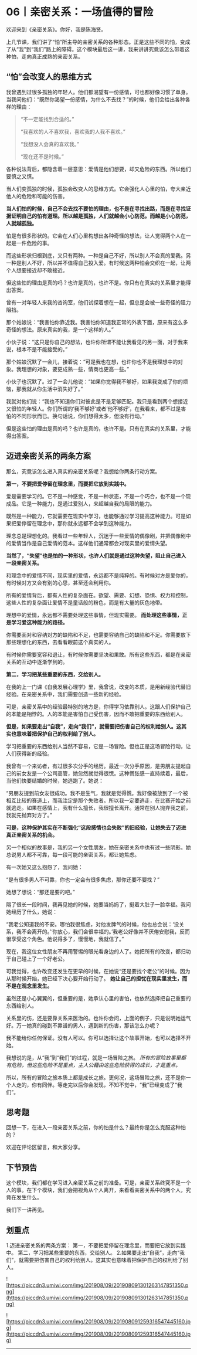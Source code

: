 # 06丨亲密关系：一场值得的冒险

欢迎来到《亲密关系》。你好，我是陈海贤。

上几节课，我们讲了“怕”所主导的亲密关系的各种形态。正是这些不同的怕，变成了从“我”到“我们”路上的障碍。这个模块最后这一讲，我来讲讲究竟该怎么带着这种怕，走向真正成熟的亲密关系。

## “怕”会改变人的思维方式

我曾遇到过很多孤独的年轻人。他们都渴望有一份感情，可也都好像习惯了单身。当我问他们：“既然你渴望一份感情，为什么不去找？”的时候，他们会给出各种各样的理由：

> “不一定能找到合适的。”
> 
> “我喜欢的人不喜欢我，喜欢我的人我不喜欢。”
> 
> “我想没人会真的喜欢我。”
> 
> “现在还不是时候。”

各种说法背后，都隐含着一层意思：爱情是他们想要，却又危险的东西。所以他们要慎之又慎。

当人们变孤独的时候，孤独会改变人的思维方式。它会强化人心里的怕，夸大亲近他人的危险和可能的伤害。

 **当人们怕的时候，自己不会去找不要怕的理由，也不是在寻找出路，而是在寻找证据证明自己的怕有道理。所以越是孤独，人们就越会小心防范。而越是小心防范，人就越孤独。**

怕是有很多形状的。它会在人们心里构想出各种奇怪的想法，让人觉得两个人在一起是一件危险的事。

而这些形状归根到底，又只有两种。一种是自己不好，所以别人不会真的爱我。另一种是别人不好，所以并不值得自己投入爱。有时候这两种怕会交织在一起，让两个人想要接近却不敢接近。

但这些怕的理由是真的吗？也许是真的，也许不是。你只有在真实的关系里才能得出答案。

曾有一对年轻人来我的咨询室，他们试探着想在一起，但总是会被一些奇怪的阻力阻挡。

那个姑娘说：“我害怕你靠近我。我害怕你知道我正常的外表下面，原来有这么多奇怪的想法。原来真实的我，是一个这样的人。”

小伙子说：“这只是你自己的想法，也许你所谓不能让我看见的另一面，对于我来说，根本不是不能接受的。”

那个姑娘沉默了一会儿，接着说：“可是我也在想，也许你也不是我理想中的对象。我理想的对象，要更成熟一些，情商也更高一些。”

小伙子也沉默了。过了一会儿他说：“如果你觉得我不够好，如果我变成了你的烦恼，那我就从你生活中消失好了。”

我就对他们说：“我也不知道你们对彼此是不是足够匹配。我只是看到两个想接近又很怕的年轻人。你们所谓的‘我不够好’或者‘他不够好’，在我看来，都不过是害怕的不同形状而已。换句话说，你们想得太多，但没有行动。”

但是这些怕的理由是真的吗？也许是真的，也许不是。只有在真实的关系里，才能得出答案。

## 迈进亲密关系的两条方案

那么，究竟该怎么进入真实的亲密关系呢？我想给你两条行动方案。

 **第一，不要把爱停留在理念里，而要把它放到实践中。**

爱是需要学习的。它不是一种感觉，不是一种状态，不是一个巧合，也不是一个现成品。它是一种能力，是通过爱别人，来超越自我的局限的能力。

既然是一种能力，它就需要在现实中学习，也能够通过学习提高这种能力。可是如果把爱停留在理念中，那你就永远都不会学到这种能力。

理念总是理想化的。我看过一些年轻人，沉迷于一些爱情的偶像剧，并把偶像剧中的爱情当作是自己爱情的范本。这样他们通常都会对现实里的爱情失望。

 **当然了，“失望”也是怕的一种形状，也许人们就是通过这种失望，阻止自己进入一段亲密关系。**

和理念中的爱情不同，现实里的爱情，永远都不是纯粹的。有时候对方是爱你的，有时候对方又会有别的心思，甚至还会利用你。

所有的爱情背后，都有人性的复杂面在。欲望、需要、幻想、恐惧、权力和控制，这些人性的复杂面让爱情不是童话般的粉色，而是有大量的灰色地带。

理想中的爱情，永远都不需要处理这些事情，但现实需要。 **而处理这些事情，正是学习爱这种能力的路径。**

你需要面对和容纳对方的缺陷和不足，也需要容纳自己的缺陷和不足。你需要放下那些理想化的东西，去看看眼前这个真实的人。

有时候你需要宽容和退让，有时候你需要坚决和果敢。所有这些东西，都是在亲密关系的互动中逐渐学到的。

 **第二，学习把某些重要的东西，交给别人。**

在我的上一门课《自我发展心理学》里，我曾说，改变的本质，是用新经验代替旧经验。在亲密关系中，我们需要创造一些新的经验。

可是，亲密关系中的经验最特别的地方是，你得学习依靠别人。这跟人们保护自己的本能是相悖的。人的本能是害怕自己受伤害，因而不敢把重要的东西给别人。

 **但是，如果要走出“自我”，走向“我们”，就需要把伤害自己的权利给别人。这其实也意味着把保护自己的权利给了别人。**

学习把重要的东西给别人当然不容易，它是一场冒险。但也正是这场冒险行动，让人们获得新的经验。

我曾有一个来访者，有过很多次分手的经历。最近一次分手原因，是男朋友提起自己的前女友是一个公司高管，她忽然就觉得很慌。这种慌张感一直持续着，最后，当他们快要结婚的时候，她逃跑了。她说：

“男朋友提到前女友很成功。我不是生气，我就是觉得慌。我好像被放到了一个被相互比较的赛道上，而我注定是那个失败者。所以我一定要逃走，在比赛开始之前就逃走。如果在感情上，我有什么擅长，我很擅长离开。通常在别人抛弃我之前，我就先抛弃对方了。”

 **可是，这种保护其实在不断强化“这段感情也会失败”的旧经验，让她失去了迈进真正亲密关系的机会。**

另一个相似的故事是，我的另一个女性朋友，她在亲密关系中也有过一些阴影。她总说男人都不可靠，每一段可能的亲密关系，都让她焦虑。

有一次她又这么抱怨了，我问她：

“是有很多男人不可靠，你也一定会有很多焦虑，那你还要不要找？”

她想了想说：“那还是要的吧。”

隔了很长一段时间，我再见她的时候，她要当妈妈了，挺着大肚子一脸幸福。我问她经历了什么，她说：

“我老公知道我的不安。哪怕我很焦虑，对他发脾气的时候，他也总会说：‘没关系，我不会离开的。’‘你放心，我们会很幸福的。’我老公好像并不厌倦安慰我，反而很享受这个角色。他说得多了，慢慢地，我就信了。”

现在，我这位女性朋友不再用警惕的眼光看身边的人了。她把所有的改变，都归功于自己碰上了一个好老公。

可我觉得，也许改变还发生在更早的时候，在她说“还是要找个老公”的时候。因为从那时候开始，她已经下决心要开始行动了。 **她让自己的担忧在现实里发生，而不是在观念里发生。**

虽然还是小心翼翼的，但重要的是，她承认心里的害怕，也依然选择把自己重要的东西给别人。

关系里的伤，还是要靠关系来医治的。也许你会问，上面的例子，只是说明她运气好。万一她真的碰到不靠谱的男人，遇到新的伤害，那该怎么办呢？

我不能给你任何保证。没有人可以。你可以选择让这个故事开始，也可以选择不开始。

我想说的是，从“我”到“我们”的过程，就是一场冒险之旅。 *所有的冒险故事里都有危险，但这些危险不是重点，主人公藉由这些危险获得的成长，才是重点。*

所以，所有的冒险之旅本质上都是成长之旅。更何况，这场冒险之旅，还不是你一个人走的，你有同伴。等走完以后你会发现，不知不觉中，“我”已经变成了“我们”。

## 思考题

回想一下，在进入一段亲密关系之前，你的怕是什么？最终你是怎么克服这种怕的？

欢迎在评论区留言，和大家分享。

## 下节预告

这个模块，我们都在学习进入亲密关系之前的准备。可是，亲密关系终究不是一个人的事。在下个模块，我们会把视角从个人离开，来看看亲密关系中的两个人，究竟在发生什么。

我们下一讲再见。

## 划重点

1.迈进亲密关系的两条方案：
第一，不要把爱停留在理念里，而要把它放到实践中。
第二，学习把某些重要的东西，交给别人。
2.如果要走出“自我”，走向“我们”，就需要把伤害自己的权利给别人。这其实也意味着把保护自己的权利给了别人。

![https://piccdn3.umiwi.com/img/201908/09/201908091301263147851350.png](https://piccdn3.umiwi.com/img/201908/09/201908091301263147851350.png)

![https://piccdn3.umiwi.com/img/201908/09/201908091259316547445160.jpg](https://piccdn3.umiwi.com/img/201908/09/201908091259316547445160.jpg)

---
